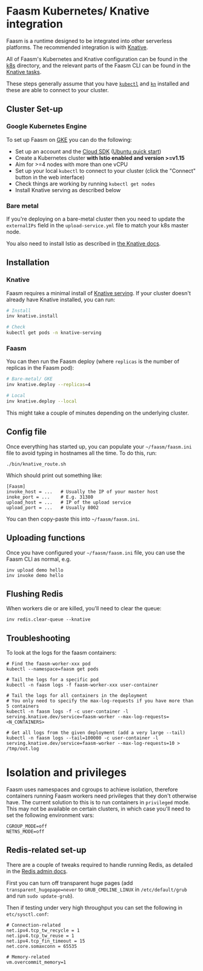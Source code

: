 # Faasm Kubernetes/ Knative integration

Faasm is a runtime designed to be integrated into other serverless platforms.
The recommended integration is with [Knative](https://knative.dev/).

All of Faasm's Kubernetes and Knative configuration can be found in the 
[k8s](../deploy/k8s) directory, and the relevant parts of the Faasm CLI can be 
found in the [Knative tasks](../tasks/knative.py).  

These steps generally assume that you have 
[`kubectl`](https://kubernetes.io/docs/tasks/tools/install-kubectl/) 
and [`kn`](https://knative.dev/docs/install/install-kn/) installed
and these are able to connect to your cluster.

## Cluster Set-up

### Google Kubernetes Engine

To set up Faasm on [GKE](https://console.cloud.google.com/kubernetes) you can do the following:

- Set up an account and the [Cloud SDK](https://cloud.google.com/sdk) ([Ubuntu quick start](https://cloud.google.com/sdk/docs/quickstart-debian-ubuntu))
- Create a Kubernetes cluster **with Istio enabled and version >=v1.15**
- Aim for >=4 nodes with more than one vCPU
- Set up your local `kubectl` to connect to your cluster (click the "Connect" button in the web interface)
- Check things are working by running `kubectl get nodes`
- Install Knative serving as described below

### Bare metal

If you're deploying on a bare-metal cluster then you need to update the `externalIPs` 
field in the `upload-service.yml` file to match your k8s master node. 

You also need to install Istio as described in [the Knative docs](https://knative.dev/docs/install/any-kubernetes-cluster/).

## Installation

### Knative

Faasm requires a minimal install of [Knative serving](https://knative.dev/docs/install/any-kubernetes-cluster/).
If your cluster doesn't already have Knative installed, you can run:

```bash
# Install
inv knative.install

# Check
kubectl get pods -n knative-serving
```  

### Faasm

You can then run the Faasm deploy (where `replicas` is the number of replicas in the Faasm pod):

```bash 
# Bare-metal/ GKE
inv knative.deploy --replicas=4

# Local
inv knative.deploy --local
```

This might take a couple of minutes depending on the underlying cluster.

## Config file

Once everything has started up, you can populate your `~/faasm/faasm.ini` file to avoid
typing in hostnames all the time. To do this, run:

```
./bin/knative_route.sh
```

Which should print out something like:

```
[Faasm]
invoke_host = ...   # Usually the IP of your master host
inoke_port = ...    # E.g. 31380
upload_host = ...   # IP of the upload service
upload_port = ...   # Usually 8002
```

You can then copy-paste this into `~/faasm/faasm.ini`.

## Uploading functions

Once you have configured your `~/faasm/faasm.ini` file, you can use the Faasm 
CLI as normal, e.g.

```
inv upload demo hello
inv invoke demo hello
```

## Flushing Redis

When workers die or are killed, you'll need to clear the queue:

```
inv redis.clear-queue --knative
```

## Troubleshooting

To look at the logs for the faasm containers:

```
# Find the faasm-worker-xxx pod
kubectl --namespace=faasm get pods

# Tail the logs for a specific pod
kubectl -n faasm logs -f faasm-worker-xxx user-container

# Tail the logs for all containers in the deployment
# You only need to specify the max-log-requests if you have more than 5 containers
kubectl -n faasm logs -f -c user-container -l serving.knative.dev/service=faasm-worker --max-log-requests=<N_CONTAINERS>

# Get all logs from the given deployment (add a very large --tail)
kubectl -n faasm logs --tail=100000 -c user-container -l serving.knative.dev/service=faasm-worker --max-log-requests=10 > /tmp/out.log
```

# Isolation and privileges

Faasm uses namespaces and cgroups to achieve isolation, therefore containers running 
Faasm workers need privileges that they don't otherwise have. The current solution to 
this is to run containers in `privileged` mode. This may not be available on certain 
clusters, in which case you'll need to set the following environment vars:
 
```
CGROUP_MODE=off
NETNS_MODE=off
```

## Redis-related set-up

There are a couple of tweaks required to handle running Redis, as detailed in the
[Redis admin docs](https://redis.io/topics/admin).

First you can turn off transparent huge pages (add `transparent_hugepage=never` 
to `GRUB_CMDLINE_LINUX` in `/etc/default/grub` and run `sudo update-grub`).

Then if testing under very high throughput you can set the following in `etc/sysctl.conf`:

```
# Connection-related
net.ipv4.tcp_tw_recycle = 1
net.ipv4.tcp_tw_reuse = 1
net.ipv4.tcp_fin_timeout = 15
net.core.somaxconn = 65535

# Memory-related
vm.overcommit_memory=1
```
